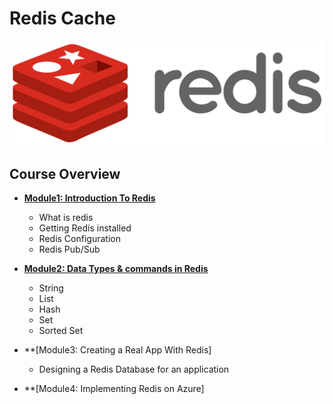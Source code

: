 # Redis Cache

 
 ![redis-logo](images/redis.png)
 
 ## Course Overview
  * **[Module1: Introduction To Redis](https://github.com/krishnagupta/Redis/blob/master/Module1:%20Introduction%20To%20Redis.md)**
    * What is redis
    * Getting Redis installed
    * Redis Configuration
    * Redis Pub/Sub
    
  * **[Module2: Data Types & commands in Redis](https://github.com/krishnagupta/Redis/blob/master/Module2:%20Redis%20Basics.md)**
    * String
    * List
    * Hash
    * Set
    * Sorted Set
    
  * **[Module3: Creating a Real App With Redis]
    * Designing a Redis Database for an application
    
  * **[Module4: Implementing Redis on Azure]
  
    

